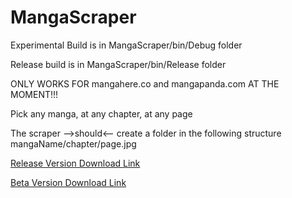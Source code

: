 # MangaScraper
Experimental Build is in MangaScraper/bin/Debug folder 

Release build is in MangaScraper/bin/Release folder

ONLY WORKS FOR mangahere.co and mangapanda.com AT THE MOMENT!!!

Pick any manga, at any chapter, at any page

The scraper -->should<-- create a folder in the following structure
mangaName/chapter/page.jpg

[Release Version Download Link](https://github.com/RichardTran93/MangaScraper/blob/master/MangaScraper/bin/Release/MangaScraper.exe?raw=true)

[Beta Version Download Link](https://github.com/RichardTran93/MangaScraper/blob/master/MangaScraper/bin/Debug/MangaScraper.exe?raw=true)
